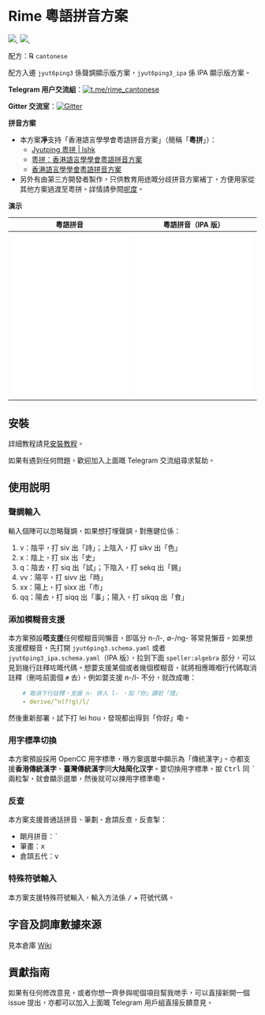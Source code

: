 <div lang="yue-HK">

# Rime 粵語拼音方案

[![](https://img.shields.io/badge/%E6%AD%A1%E8%BF%8E-%E5%8F%83%E8%88%87%E8%B2%A2%E7%8D%BB-brightgreen?style=for-the-badge&logo=github)&nbsp;](https://github.com/rime/rime-cantonese/issues)
[![](https://img.shields.io/github/v/release/rime/rime-cantonese?color=darkgreen&label=%E7%A9%A9%E5%AE%9A%E7%99%BC%E4%BD%88%E7%89%88%E6%9C%AC&style=for-the-badge)&nbsp;](https://github.com/rime/rime-cantonese/releases)

配方：℞ `cantonese`

配方入邊 `jyut6ping3` 係聲調顯示版方案，`jyut6ping3_ipa` 係 IPA 顯示版方案。

**Telegram 用户交流組**：[![t.me/rime_cantonese](https://img.shields.io/badge/rime_cantonese-blue?style=flat-square&logo=telegram)](https://t.me/rime_cantonese)

**Gitter 交流室**：[![Gitter](https://img.shields.io/badge/rime_cantonese-blueviolet?style=flat-square&logo=gitter)](https://gitter.im/rime-cantonese/community?utm_source=badge&utm_medium=badge&utm_campaign=pr-badge)

**拼音方案**

- 本方案**凈**支持「香港語言學學會粵語拼音方案」（簡稱「**粵拼**」）：
    - [Jyutping 粵拼 | lshk](https://www.lshk.org/jyutping)
    - [粵拼：香港語言學學會粵語拼音方案](https://www.jyutping.org/jyutping/)
    - [香港語言學學會粵語拼音方案](https://zh.wikipedia.org/wiki/香港語言學學會粵語拼音方案)
- 另外有由第三方開發者製作，只供教育用途嘅分歧拼音方案補丁，方便用家從其他方案過渡至粵拼。詳情請參閱[呢度](https://github.com/tanxpyox/rime-cantonese-schemes)。

**演示**

| 粵語拼音                   | 粵語拼音（IPA 版）        |
| -------------------------- | ------------------------- |
| ![示例 1](./demo/tone.gif) | ![示例 2](./demo/ipa.gif) |

## 安裝

詳細教程請見[安裝教程](https://github.com/rime/rime-cantonese/releases)。

如果有遇到任何問題，歡迎加入上面嘅 Telegram 交流組尋求幫助。

## 使用説明

### 聲調輸入

輸入個陣可以忽略聲調，如果想打埋聲調，對應鍵位係：

1. v：陰平，打 siv 出「詩」；上陰入，打 sikv 出「色」
2. x：陰上，打 six 出「史」
3. q：陰去，打 siq 出「試」；下陰入，打 sekq 出「錫」
4. vv：陽平，打 sivv 出「時」
5. xx：陽上，打 sixx 出「市」
6. qq：陽去，打 siqq 出「事」；陽入，打 sikqq 出「食」

### 添加模糊音支援

本方案預設**唔支援**任何模糊音同懶音，即區分 n-/l-, &empty;-/ng- 等常見懶音。如果想支援模糊音，先打開 `jyut6ping3.schema.yaml` 或者 `jyut6ping3_ipa.schema.yaml`（IPA 版），拉到下面 `speller:algebra` 部分，可以見到幾行註釋咗嘅代碼。想要支援某個或者幾個模糊音，就將相應嘅嗰行代碼取消註釋（刪咗前面個 `#` 去），例如要支援 n-/l- 不分，就改成噉：

```yaml
    # 取消下行註釋，支援 n- 併入 l- ，如「你」讀若「理」
    - derive/^n(?!g)/l/
```

然後重新部署，試下打 lei hou，發現都出得到「你好」嘞。

### 用字標準切換

本方案預設採用 OpenCC 用字標準，喺方案選單中顯示為「傳統漢字」。亦都支援**香港傳統漢字**、**臺灣傳統漢字**同**大陆简化汉字**。要切換用字標準，撳 <kbd>Ctrl</kbd> 同 <kbd>`</kbd> 兩粒掣，就會顯示選單，然後就可以揀用字標準嘞。

### 反查

本方案支援普通話拼音、筆劃、倉頡反查，反查掣：

- 朙月拼音：<kbd>`</kbd>
- 筆畫：<kbd>x</kbd>
- 倉頡五代：<kbd>v</kbd>

### 特殊符號輸入

本方案支援特殊符號輸入，輸入方法係 <kbd>/</kbd> + 符號代碼。

<!-- 
[`symbols.yaml`](https://github.com/rime/rime-prelude/blob/master/symbols.yaml)
[`symbols_cantonese.yaml`](symbols_cantonese.yaml)
-->

## 字音及詞庫數據來源

見本倉庫 [Wiki](https://github.com/rime/rime-cantonese/wiki)

## 貢獻指南

如果有任何修改意見，或者你想一齊參與呢個項目幫我哋手，可以直接新開一個 issue 提出，亦都可以加入上面嘅 Telegram 用戶組直接反饋意見。
</div>
